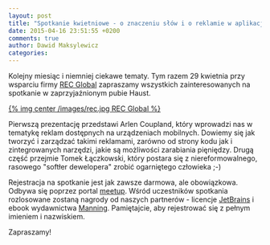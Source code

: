```yaml
---
layout: post
title: "Spotkanie kwietniowe - o znaczeniu słów i o reklamie w aplikacjach mobilnych"
date: 2015-04-16 23:51:55 +0200
comments: true
author: Dawid Maksylewicz
categories: 
---
```

Kolejny miesiąc i niemniej ciekawe tematy. Tym razem 29 kwietnia przy wsparciu firmy <a href="http://rec-global.com" target="_blank">REC Global</a> zapraszamy wszystkich zainteresowanych na spotkanie w zaprzyjaźnionym pubie Haust.

[{% img center /images/rec.jpg REC Global %}](http://rec-global.com)

<!-- more -->

Pierwszą prezentację przedstawi Arlen Coupland, który wprowadzi nas w tematykę reklam dostępnych na urządzeniach mobilnych. Dowiemy się jak tworzyć i zarządzać takimi reklamami, zarówno od strony kodu jak i zintegrowanych narzędzi, jakie są możliwości zarabiania pięniędzy. Drugą część przejmie Tomek Łączkowski, który postara się z niereformowalnego, rasowego "softłer dewelopera" zrobić ogarniętego człowieka ;-)

Rejestracja na spotkanie jest jak zawsze darmowa, ale obowiązkowa. Odbywa się poprzez portal <a href="http://www.meetup.com/Zielona-Gora-JUG/events/221768514/" target="_blank">meetup</a>. Wśród uczestników spotkania rozlosowane zostaną nagrody od naszych partnerów - licencje <a href="http://jetbrains.com/" target="_blank">JetBrains</a> i ebook wydawnictwa <a href="http://manning.com/" target="_blank">Manning</a>. Pamiętajcie, aby rejestrować się z pełnym imieniem i nazwiskiem.

Zapraszamy!
